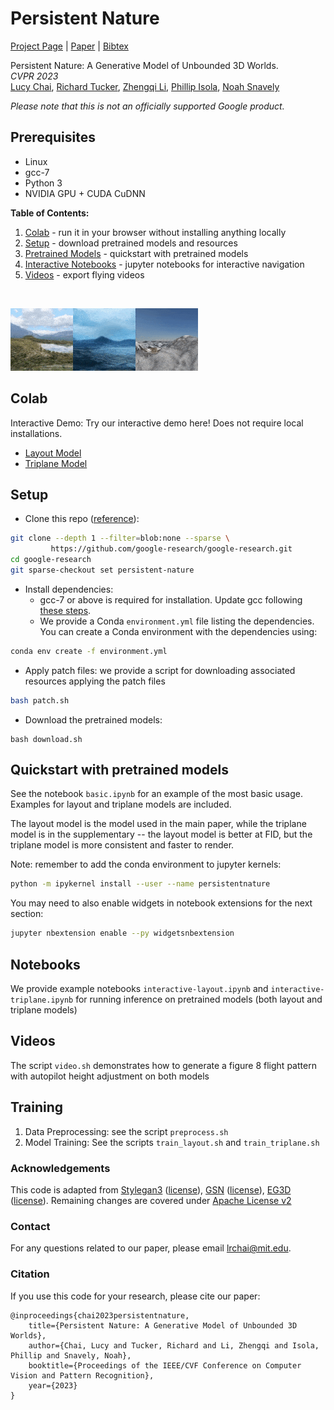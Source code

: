 # Persistent Nature
[Project Page](https://chail.github.io/persistent-nature) | [Paper](http://arxiv.org/abs/2303.13515) | [Bibtex](#citation)

Persistent Nature: A Generative Model of Unbounded 3D Worlds.\
_CVPR 2023_ \
[Lucy Chai](http://people.csail.mit.edu/lrchai/), [Richard Tucker](https://research.google/people/RichardTucker/), [Zhengqi Li](https://zhengqili.github.io/), [Phillip Isola](http://web.mit.edu/phillipi/), [Noah Snavely](https://www.cs.cornell.edu/~snavely/)

*Please note that this is not an officially supported Google product.*

## Prerequisites
- Linux
- gcc-7
- Python 3
- NVIDIA GPU + CUDA CuDNN

**Table of Contents:**
1. [Colab](#colab) - run it in your browser without installing anything locally
2. [Setup](#setup) - download pretrained models and resources
3. [Pretrained Models](#pretrained) - quickstart with pretrained models
4. [Interactive Notebooks](#notebooks) - jupyter notebooks for interactive navigation
5. [Videos](#videos) - export flying videos

<br>

<p float="left">
<img src='img/0017.gif'><img src='img/0005.gif'><img src='img/0009_triplane.gif'>
</p>

<a name="colab"/>

## Colab

Interactive Demo: Try our interactive demo here! Does not require local installations.
- [Layout Model](https://colab.research.google.com/github/google-research/google-research/blob/master/persistent-nature/interactive-layout-colab.ipynb)
- [Triplane Model](https://colab.research.google.com/github/google-research/google-research/blob/master/persistent-nature/interactive-triplane-colab.ipynb)

<a name="setup"/>

## Setup

- Clone this repo ([reference](https://stackoverflow.com/questions/600079/how-do-i-clone-a-subdirectory-only-of-a-git-repository/52269934#52269934)):
```bash
git clone --depth 1 --filter=blob:none --sparse \
         https://github.com/google-research/google-research.git
cd google-research
git sparse-checkout set persistent-nature
```

- Install dependencies:
	- gcc-7 or above is required for installation. Update gcc following [these steps](https://gist.github.com/jlblancoc/99521194aba975286c80f93e47966dc5).
	- We provide a Conda `environment.yml` file listing the dependencies. You can create a Conda environment with the dependencies using:
```bash
conda env create -f environment.yml
```

- Apply patch files: we provide a script for downloading associated resources applying the patch files
```bash
bash patch.sh
```

- Download the pretrained models:
```
bash download.sh
```

<a name="pretrained"/>

## Quickstart with pretrained models

See the notebook `basic.ipynb` for an example of the most basic usage. Examples for layout and triplane models are included. 

The layout model is the model used in the main paper, while the triplane model is in the supplementary --  the layout model is better at FID, but the triplane model is more consistent and faster to render.

Note: remember to add the conda environment to jupyter kernels:
```bash
python -m ipykernel install --user --name persistentnature
```
You may need to also enable widgets in notebook extensions for the next section:
```bash
jupyter nbextension enable --py widgetsnbextension
```

<a name="notebooks"/>

## Notebooks

We provide example notebooks `interactive-layout.ipynb` and `interactive-triplane.ipynb` for running inference on pretrained models (both layout and triplane models)
<a name="videos"/>

## Videos

The script `video.sh` demonstrates how to generate a figure 8 flight pattern with autopilot height adjustment on both models

## Training

1. Data Preprocessing: see the script `preprocess.sh` 
2. Model Training: See the scripts `train_layout.sh` and `train_triplane.sh` 

### Acknowledgements

This code is adapted from [Stylegan3](https://github.com/NVlabs/stylegan3) ([license](https://github.com/NVlabs/stylegan3/blob/main/LICENSE.txt)), [GSN](https://github.com/apple/ml-gsn) ([license](https://github.com/apple/ml-gsn/blob/main/LICENSE)), [EG3D](https://github.com/NVlabs/eg3d) ([license](https://github.com/NVlabs/eg3d/blob/main/LICENSE.txt)). Remaining changes are covered under [Apache License v2](https://choosealicense.com/licenses/apache-2.0/)

### Contact

For any questions related to our paper,
please email lrchai@mit.edu.

<a name="citation"/>

### Citation
If you use this code for your research, please cite our paper:
```
@inproceedings{chai2023persistentnature,
    title={Persistent Nature: A Generative Model of Unbounded 3D Worlds},
    author={Chai, Lucy and Tucker, Richard and Li, Zhengqi and Isola, Phillip and Snavely, Noah},
    booktitle={Proceedings of the IEEE/CVF Conference on Computer Vision and Pattern Recognition},
    year={2023}
}
```
